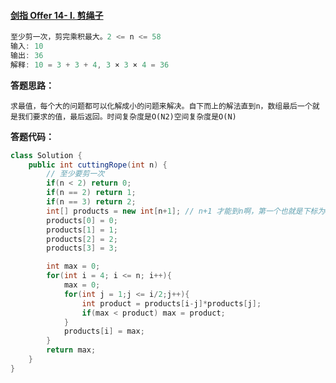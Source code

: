 #### [剑指 Offer 14- I. 剪绳子](https://leetcode-cn.com/problems/jian-sheng-zi-lcof/)

```java
至少剪一次，剪完乘积最大。2 <= n <= 58
输入: 10
输出: 36
解释: 10 = 3 + 3 + 4, 3 × 3 × 4 = 36
```



**答题思路：** 

```
求最值，每个大的问题都可以化解成小的问题来解决。自下而上的解法直到n，数组最后一个就是我们要求的值，最后返回。时间复杂度是O(N2)空间复杂度是O(N)
```



**答题代码：** 

```java
class Solution {
    public int cuttingRope(int n) {
        // 至少要剪一次
        if(n < 2) return 0;
        if(n == 2) return 1;
        if(n == 3) return 2;
        int[] products = new int[n+1]; // n+1 才能到n啊，第一个也就是下标为0是不存的呀。
        products[0] = 0;
        products[1] = 1;
        products[2] = 2;
        products[3] = 3;

        int max = 0;
        for(int i = 4; i <= n; i++){
            max = 0;
            for(int j = 1;j <= i/2;j++){
                int product = products[i-j]*products[j];
                if(max < product) max = product;
            }
            products[i] = max;
        }
        return max;
    }
}
```

